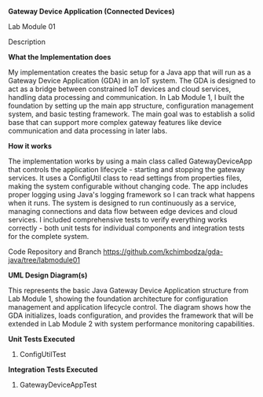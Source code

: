 **Gateway Device Application (Connected Devices)**

Lab Module 01

Description

**What the Implementation does**

My implementation creates the basic setup for a Java app that will run as a Gateway Device Application (GDA) in an IoT system. The GDA is designed to act as a bridge between constrained IoT devices and cloud services, handling data processing and communication. In Lab Module 1, I built the foundation by setting up the main app structure, configuration management system, and basic testing framework. The main goal was to establish a solid base that can support more complex gateway features like device communication and data processing in later labs.

**How it works**

The implementation works by using a main class called GatewayDeviceApp that controls the application lifecycle - starting and stopping the gateway services. It uses a ConfigUtil class to read settings from properties files, making the system configurable without changing code. The app includes proper logging using Java's logging framework so I can track what happens when it runs. The system is designed to run continuously as a service, managing connections and data flow between edge devices and cloud services. I included comprehensive tests to verify everything works correctly - both unit tests for individual components and integration tests for the complete system.

Code Repository and Branch
https://github.com/kchimbodza/gda-java/tree/labmodule01

**UML Design Diagram(s)**

This represents the basic Java Gateway Device Application structure from Lab Module 1, showing the foundation architecture for configuration management and application lifecycle control.
The diagram shows how the GDA initializes, loads configuration, and provides the framework that will be extended in Lab Module 2 with system performance monitoring capabilities.

**Unit Tests Executed**

1. ConfigUtilTest

**Integration Tests Executed**

1. GatewayDeviceAppTest
